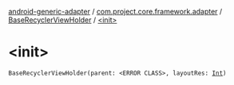 [android-generic-adapter](../../index.md) / [com.project.core.framework.adapter](../index.md) / [BaseRecyclerViewHolder](index.md) / [&lt;init&gt;](./-init-.md)

# &lt;init&gt;

`BaseRecyclerViewHolder(parent: <ERROR CLASS>, layoutRes: `[`Int`](https://kotlinlang.org/api/latest/jvm/stdlib/kotlin/-int/index.html)`)`
